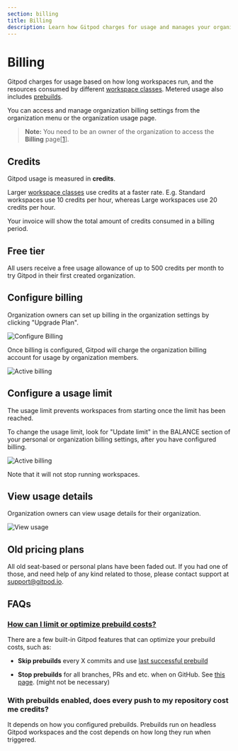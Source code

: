 ```yaml
---
section: billing
title: Billing
description: Learn how Gitpod charges for usage and manages your organization's billing.
---
```


<script context="module">
  export const prerender = true;
</script>

# Billing

Gitpod charges for usage based on how long workspaces run, and the resources consumed by different [workspace classes](/docs/configure/workspaces/workspace-classes). Metered usage also includes [prebuilds](/docs/configure/projects/prebuilds).

You can access and manage organization billing settings from the organization menu or the organization usage page.

> **Note:** You need to be an owner of the organization to access the **Billing** page[[1](/docs/configure/orgs/members)].

## Credits

Gitpod usage is measured in **credits**.

Larger [workspace classes](/docs/configure/workspaces/workspace-classes) use credits at a faster rate. E.g. Standard workspaces use 10 credits per hour, whereas Large workspaces use 20 credits per hour.

Your invoice will show the total amount of credits consumed in a billing period.

## Free tier

All users receive a free usage allowance of up to 500 credits per month to try Gitpod in their first created organization.

## Configure billing

Organization owners can set up billing in the organization settings by clicking "Upgrade Plan".

![Configure Billing](../../static/images/docs/billing/configure-org-billing.png)

Once billing is configured, Gitpod will charge the organization billing account for usage by organization members.

![Active billing](../../static/images/docs/billing/active-org-billing.png)

## Configure a usage limit

The usage limit prevents workspaces from starting once the limit has been reached.

To change the usage limit, look for "Update limit" in the BALANCE section of your personal or organization billing settings, after you have configured billing.

![Active billing](../../static/images/docs/billing/update-usage-limit-2.png)

Note that it will not stop running workspaces.

## View usage details

Organization owners can view usage details for their organization.

![View usage](../../static/images/docs/billing/view-org-usage-details.png)

## Old pricing plans

All old seat-based or personal plans have been faded out. If you had one of those, and need help of any kind related to those, please contact support at support@gitpod.io.

## FAQs

### [How can I limit or optimize prebuild costs?](https://discord.com/channels/816244985187008514/1070648758716600371)

<!-- DISCORD_BOT_FAQ - DO NOT REMOVE -->

There are a few built-in Gitpod features that can optimize your prebuild costs, such as:

- **Skip prebuilds** every X commits and use [last successful prebuild](https://www.gitpod.io/docs/configure/projects/last-successful-prebuild)

- **Stop prebuilds** for all branches, PRs and etc. when on GitHub. See [this page](https://www.gitpod.io/docs/references/gitpod-yml/#github). (might not be necessary)

### With prebuilds enabled, does every push to my repository cost me credits?

It depends on how you configured prebuilds. Prebuilds run on headless Gitpod workspaces and the cost depends on how long they run when triggered.
